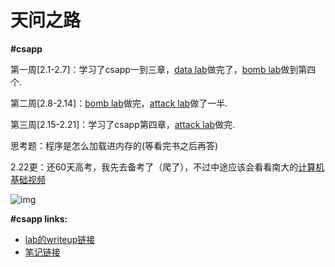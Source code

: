 # 天问之路

**#csapp**

第一周[2.1-2.7]：学习了csapp一到三章，[data lab](https://github.com/Kazamayc/twzl_learning/blob/master/week1-2/1.data%20lab/1.datalab.c)做完了，[bomb lab](https://github.com/Kazamayc/twzl_learning/blob/master/week1-2/2.bomb%20lab/2.bomb%20lab.md)做到第四个.

第二周[2.8-2.14]：[bomb lab](https://github.com/Kazamayc/twzl_learning/blob/master/week1-2/2.bomb%20lab/2.bomb%20lab.md)做完，[attack lab](https://github.com/Kazamayc/twzl_learning/tree/master/week1-2/3.attack%20lab)做了一半.

第三周[2.15-2.21]：学习了csapp第四章，[attack lab](https://github.com/Kazamayc/twzl_learning/tree/master/week1-2/3.attack%20lab)做完.

思考题：程序是怎么加载进内存的(等看完书之后再答)

2.22更：还60天高考，我先去备考了（爬了），不过中途应该会看看南大的[计算机基础视频](https://www.bilibili.com/video/BV1kE411X7S5)

![img](https://i.loli.net/2021/02/22/fFhroublmJR59Xn.png)

**#csapp links:**

- [lab的writeup链接](https://kazamayc.github.io/2021/02/05/csapp-lab/)
- [笔记链接](https://kazamayc.github.io/2021/01/31/csapp%E7%AC%94%E8%AE%B0/)



